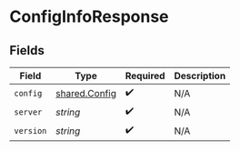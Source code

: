 # ConfigInfoResponse


## Fields

| Field                                                 | Type                                                  | Required                                              | Description                                           |
| ----------------------------------------------------- | ----------------------------------------------------- | ----------------------------------------------------- | ----------------------------------------------------- |
| `config`                                              | [shared.Config](../../../sdk/models/shared/config.md) | :heavy_check_mark:                                    | N/A                                                   |
| `server`                                              | *string*                                              | :heavy_check_mark:                                    | N/A                                                   |
| `version`                                             | *string*                                              | :heavy_check_mark:                                    | N/A                                                   |